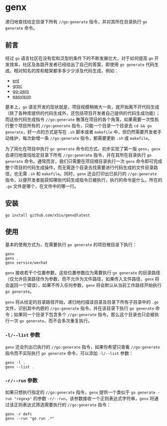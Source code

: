 # genx

递归地查找给定目录下所有 `//go:generate` 指令，并对其所在目录执行 `go generate` 命令。

## 前言

经过 `go` 语言社区在没有宏和泛型的条件下的不断发展壮大，对于如何提高 `go` 开发效率，社区及各路开发者已经给出了自己的答案，即使用 `go generate` 代码生成。相对知名的库和框架都多多少少涉及代码生成，例如：

- [ent](https://entgo.io/)
- [grpc](https://grpc.io/)
- [go-zero](https://github.com/zeromicro/go-zero)
- [easyjson](https://github.com/mailru/easyjson)

基本上，`go` 语言开发的现状就是，项目规模稍微大一些，就开始离不开代码生成（除了各种库提供的代码生成外，还包括项目开发者自己提供的代码生成功能）；而这些代码生成指令 `//go:generate` 散落在项目的各个角落，如果需要一次性执行整个项目所有的 `//go:generate` 指令，只能一个目录一个目录去 `cd && go generate`，好一点的方式是写在 `.sh` 脚本或者 `makefile` 中，但仍然需要开发者手动维护，每次新增一条 `//go:generate` 指令，都需要更新 `.sh` 或 `makefile`。

为了简化在项目中执行 `go generate` 命令的方式，初步实现了第一版 `genx`，`genx` 会递归地查找给定目录下所有 `//go:generate` 指令，并在其所在目录执行 `go generate` 命令。通常而言，我们只需要在项目根目录执行一次 `genx` 命令即可完成整个项目的代码生成操作，而无需逐个目录去找需要进行代码生成的文件目录路径，也无需 `.sh` 和 `makefile`。同时，`genx` 还会打印出已执行的 `//go:generate` 指令，以便开发者能获知哪些代码生成指令已被执行，执行的命令是什么，所在的 `.go` 文件是哪个，在文件中的哪一行。

## 安装

```shell
go install github.com/x5iu/genx@latest
```

## 使用

基本的使用方式为，在需要执行 `go generate` 的项目根目录下执行：

```shell
genx
genx .
genx service/wechat
```

`genx` 接收若干个位置参数，这些位置参数应为需要执行 `go generate` 的目录路径（仅允许目录路径作为参数，而不允许为文件路径，如果传入文件路径，`genx` 将会返回一个错误），如果不传入任何参数，`genx` 将会默认从当前工作路径开始执行 `go generate`。

`genx` 将从给定的目录路径开始，递归地扫描该目录及目录下所有子目录中的 `.go` 文件，识别其中内嵌的 `//go:generate` 指令，并在该目录下执行 `go generate` 命令；如果同一个目录下包含多个 `//go:generate` 指令，那么这个目录也只会被执行一次 `go generate`，而不会多次重复执行。

### `-l/--list` 参数

`genx` 还会列出已执行的 `//go:generate` 指令，如果你希望只查看 `//go:generate` 指令而不实际执行 `go generate` 命令，可以添加 `-l/--list` 参数：

```shell
genx -l .
genx --list .
```

### `-r/--run` 参数

如果只想执行指定的 `//go:generate` 指令，`genx` 提供一个类似于 `go generate -run "regexp"` 的参数 `-r/--run`，该参数接收一个正则表达式字符串，`genx` 将通过该正则表达式筛选需要执行的 `//go:generate` 指令：

```shell
genx -r defc
genx --run "go run .*"
```

